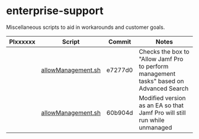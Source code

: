 # enterprise-support
Miscellaneous scripts to aid in workarounds and customer goals.

| PIxxxxxx | Script | Commit | Notes |
|---------:|--------|--------|-------|
|          | [allowManagement.sh](https://github.com/kc9wwh/enterprise-support/blob/e7277d0141d9b98e6f0826c51d331c9d69314629/allowManagement.sh) | e7277d0 | Checks the box to "Allow Jamf Pro to perform management tasks" based on Advanced Search |
|          | [allowManagement.sh](https://github.com/kc9wwh/enterprise-support/blob/60b904d20d363ebc00effad2fc4b3f9b645c1821/allowManagement.sh) | 60b904d | Modified version as an EA so that Jamf Pro will still run while unmanaged |